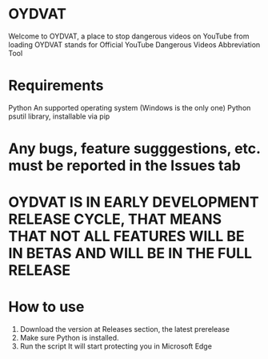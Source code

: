 # OYDVAT
Welcome to OYDVAT, a place to stop dangerous videos on YouTube from loading
OYDVAT stands for Official YouTube Dangerous Videos Abbreviation Tool

# Requirements
Python
An supported operating system (Windows is the only one)
Python psutil library, installable via pip

# Any bugs, feature sugggestions, etc. must be reported in the Issues tab
# OYDVAT IS IN EARLY DEVELOPMENT RELEASE CYCLE, THAT MEANS THAT NOT ALL FEATURES WILL BE IN BETAS AND WILL BE IN THE FULL RELEASE
# How to use
1. Download the version at Releases section, the latest prerelease
2. Make sure Python is installed.
3. Run the script
It will start protecting you in Microsoft Edge
